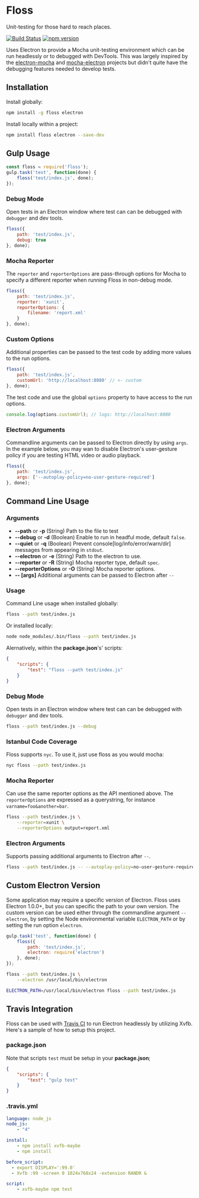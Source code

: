 # Floss

Unit-testing for those hard to reach places.

[![Build Status](https://travis-ci.org/pixijs/floss.svg?branch=master)](https://travis-ci.org/pixijs/floss) [![npm version](https://badge.fury.io/js/floss.svg)](https://badge.fury.io/js/floss)

Uses Electron to provide a Mocha unit-testing environment which can be run headlessly or to debugged with DevTools. This was largely inspired by the [electron-mocha](https://github.com/jprichardson/electron-mocha) and [mocha-electron](https://github.com/tscanlin/mochatron) projects but didn't quite have the debugging features needed to develop tests.

## Installation

Install globally:

```bash
npm install -g floss electron
```

Install locally within a project:

```bash
npm install floss electron --save-dev
```

## Gulp Usage

```js
const floss = require('floss');
gulp.task('test', function(done) {
    floss('test/index.js', done);
});
```

### Debug Mode

Open tests in an Electron window where test can can be debugged with `debugger` and dev tools.

```js
floss({
    path: 'test/index.js',
    debug: true
}, done);
```

### Mocha Reporter

The `reporter` and `reporterOptions` are pass-through options for Mocha to specify a different reporter when running Floss in non-debug mode.

```js
floss({
    path: 'test/index.js',
    reporter: 'xunit',
    reporterOptions: {
    	filename: 'report.xml'
    }
}, done);
```

### Custom Options

Additional properties can be passed to the test code by adding more values to the run options.

```js
floss({
    path: 'test/index.js',
    customUrl: 'http://localhost:8080' // <- custom
}, done);
```

The test code and use the global `options` property to have access to the run options.

```js
console.log(options.customUrl); // logs: http://localhost:8080
```

### Electron Arguments

Commandline arguments can be passed to Electron directly by using `args`. In the example below, you may wan to disable Electron's user-gesture policy if you are testing HTML video or audio playback.

```js
floss({
    path: 'test/index.js',
    args: ['--autoplay-policy=no-user-gesture-required']
}, done);
```

## Command Line Usage

### Arguments

* **--path** or **-p** (String) Path to the file to test
* **--debug** or **-d**  (Boolean) Enable to run in headful mode, default `false`.
* **--quiet** or **-q** (Boolean) Prevent console[log/info/error/warn/dir] messages from appearing in `stdout`.
* **--electron** or **-e**  (String) Path to the electron to use.
* **--reporter** or **-R**  (String) Mocha reporter type, default `spec`.
* **--reporterOptions** or **-O**  (String) Mocha reporter options.
* **-- [args]** Additional arguments can be passed to Electron after `--`

### Usage

Command Line usage when installed globally:

```bash
floss --path test/index.js
```

Or installed locally:

```bash
node node_modules/.bin/floss --path test/index.js
```

Alernatively, within the **package.json**'s' scripts:

```json
{
    "scripts": {
        "test": "floss --path test/index.js"
    }
}
```

### Debug Mode

Open tests in an Electron window where test can can be debugged with `debugger` and dev tools.

```bash
floss --path test/index.js --debug
```

### Istanbul Code Coverage

Floss supports `nyc`. To use it, just use floss as you would mocha:

```bash
nyc floss --path test/index.js
```

### Mocha Reporter

Can use the same reporter options as the API mentioned above. The `reporterOptions` are expressed as a querystring, for instance `varname=foo&another=bar`.

```bash
floss --path test/index.js \
    --reporter=xunit \
    --reporterOptions output=report.xml
```

### Electron Arguments

Supports passing additional arguments to Electron after `--`.

```bash
floss --path test/index.js -- --autoplay-policy=no-user-gesture-required
```

## Custom Electron Version

Some application may require a specific version of Electron. Floss uses Electron 1.0.0+, but you can specific the path to your own version. The custom version can be used either through the commandline argument `--electron`, by setting the Node environmental variable `ELECTRON_PATH` or by setting the run option `electron`.

```js
gulp.task('test', function(done) {
    floss({
        path: 'test/index.js',
        electron: require('electron')
    }, done);
});
```
```bash
floss --path test/index.js \
	--electron /usr/local/bin/electron
```

```bash
ELECTRON_PATH=/usr/local/bin/electron floss --path test/index.js
```

## Travis Integration

Floss can be used with [Travis CI](https://travis-ci.org/) to run Electron headlessly by utilizing Xvfb. Here's a sample of how to setup this project.

### package.json

Note that scripts `test` must be setup in your **package.json**;

```json
{
    "scripts": {
        "test": "gulp test"
    }
}
```

### .travis.yml

```yml
language: node_js
node_js:
    - "4"

install:
    - npm install xvfb-maybe
    - npm install

before_script:
  - export DISPLAY=':99.0'
  - Xvfb :99 -screen 0 1024x768x24 -extension RANDR &

script:
    - xvfb-maybe npm test
```
